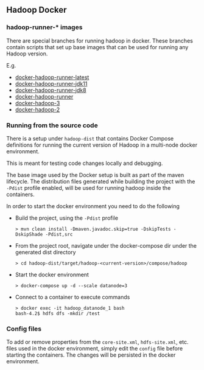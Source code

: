 <!---
  Licensed under the Apache License, Version 2.0 (the "License");
  you may not use this file except in compliance with the License.
  You may obtain a copy of the License at

   http://www.apache.org/licenses/LICENSE-2.0

  Unless required by applicable law or agreed to in writing, software
  distributed under the License is distributed on an "AS IS" BASIS,
  WITHOUT WARRANTIES OR CONDITIONS OF ANY KIND, either express or implied.
  See the License for the specific language governing permissions and
  limitations under the License. See accompanying LICENSE file.
-->

## Hadoop Docker

### hadoop-runner-* images

There are special branches for running hadoop in docker.
These branches contain scripts that set up base images that can be used for running any Hadoop version.

E.g.
* [docker-hadoop-runner-latest](https://github.com/apache/hadoop/tree/docker-hadoop-runner-latest)
* [docker-hadoop-runner-jdk11](https://github.com/apache/hadoop/tree/docker-hadoop-runner-jdk11)
* [docker-hadoop-runner-jdk8](https://github.com/apache/hadoop/tree/docker-hadoop-runner-jdk8)
* [docker-hadoop-runner](https://github.com/apache/hadoop/tree/docker-hadoop-runner)
* [docker-hadoop-3](https://github.com/apache/hadoop/tree/docker-hadoop-3)
* [docker-hadoop-2](https://github.com/apache/hadoop/tree/docker-hadoop-2)

### Running from the source code

There is a setup under `hadoop-dist` that contains Docker Compose definitions
for running the current version of Hadoop in a multi-node docker environment.

This is meant for testing code changes locally and debugging.

The base image used by the Docker setup is built as part of the maven lifecycle.
The distribution files generated while building the project with the `-Pdist` profile enabled,
will be used for running hadoop inside the containers.

In order to start the docker environment you need to do the following
* Build the project, using the `-Pdist` profile
  ```shell
  > mvn clean install -Dmaven.javadoc.skip=true -DskipTests -DskipShade -Pdist,src
  ```
* From the project root, navigate under the docker-compose dir under the generated dist directory
  ```shell
  > cd hadoop-dist/target/hadoop-<current-version>/compose/hadoop
  ```
* Start the docker environment
  ```shell
  > docker-compose up -d --scale datanode=3
  ```
* Connect to a container to execute commands
  ```shell
  > docker exec -it hadoop_datanode_1 bash
  bash-4.2$ hdfs dfs -mkdir /test
  ```

### Config files

To add or remove properties from the `core-site.xml`, `hdfs-site.xml`, etc. files used in the docker environment,
simply edit the `config` file before starting the containers. The changes will be persisted in the docker environment.
